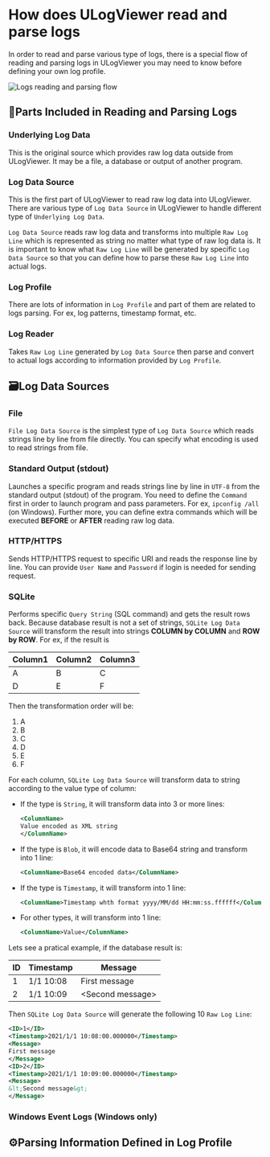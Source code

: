 # How does ULogViewer read and parse logs
In order to read and parse various type of logs, there is a special flow of reading and parsing logs in ULogViewer you may need to know before defining your own log profile.

![Logs reading and parsing flow](https://carina-studio.github.io/ULogViewer/Images/Log_Reading_Flow.png)


## 🧱Parts Included in Reading and Parsing Logs
### Underlying Log Data
This is the original source which provides raw log data outside from ULogViewer. It may be a file, a database or output of another program.

### Log Data Source
This is the first part of ULogViewer to read raw log data into ULogViewer. 
There are various type of ```Log Data Source``` in ULogViewer to handle different type of ```Underlying Log Data```.

```Log Data Source``` reads raw log data and transforms into multiple ```Raw Log Line``` which is represented as string no matter what type of raw log data is.
It is important to know what ```Raw Log Line``` will be generated by specific ```Log Data Source``` so that you can define how to parse these ```Raw Log Line``` into actual logs.

### Log Profile
There are lots of information in ```Log Profile``` and part of them are related to logs parsing. For ex, log patterns, timestamp format, etc.

### Log Reader
Takes ```Raw Log Line``` generated by ```Log Data Source``` then parse and convert to actual logs according to information provided by ```Log Profile```.


## 🗃Log Data Sources
### File
```File Log Data Source``` is the simplest type of ```Log Data Source``` which reads strings line by line from file directly. You can specify what encoding is used to read strings from file.

### Standard Output (stdout)
Launches a specific program and reads strings line by line in ```UTF-8``` from the standard output (stdout) of the program. 
You need to define the ```Command``` first in order to launch program and pass parameters. For ex, ```ipconfig /all``` (on Windows).
Further more, you can define extra commands which will be executed **BEFORE** or **AFTER** reading raw log data.

### HTTP/HTTPS
Sends HTTP/HTTPS request to specific URI and reads the response line by line. You can provide ```User Name``` and ```Password``` if login is needed for sending request.

### SQLite
Performs specific ```Query String``` (SQL command) and gets the result rows back. Because database result is not a set of strings, ```SQLite Log Data Source``` will transform the result into strings **COLUMN by COLUMN** and **ROW by ROW**. For ex, if the result is

Column1 | Column2 | Column3
--------|---------|--------
A       |B        |C
D       |E        |F

Then the transformation order will be:
1. A
2. B
3. C
4. D
5. E
6. F

For each column, ```SQLite Log Data Source``` will transform data to string according to the value type of column:

- If the type is ```String```, it will transform data into 3 or more lines:
  ```xml
  <ColumnName>
  Value encoded as XML string
  </ColumnName>
  ```
  
- If the type is ```Blob```, it will encode data to Base64 string and transform into 1 line:
  ```xml
  <ColumnName>Base64 encoded data</ColumnName>
  ```
  
- If the type is ```Timestamp```, it will transform into 1 line:
  ```xml
  <ColumnName>Timestamp whth format yyyy/MM/dd HH:mm:ss.ffffff</ColumnName>
  ```
  
- For other types, it will transform into 1 line:
  ```xml
  <ColumnName>Value</ColumnName>
  ```

Lets see a pratical example, if the database result is:

ID | Timestamp | Message
---|-----------|--------
1  | 1/1 10:08 | First message
2  | 1/1 10:09 | &lt;Second message&gt;

Then ```SQLite Log Data Source``` will generate the following 10 ```Raw Log Line```:

```xml
<ID>1</ID>
<Timestamp>2021/1/1 10:08:00.000000</Timestamp>
<Message>
First message
</Message>
<ID>2</ID>
<Timestamp>2021/1/1 10:09:00.000000</Timestamp>
<Message>
&lt;Second message&gt;
</Message>
```

### Windows Event Logs (Windows only)


## ⚙Parsing Information Defined in Log Profile
